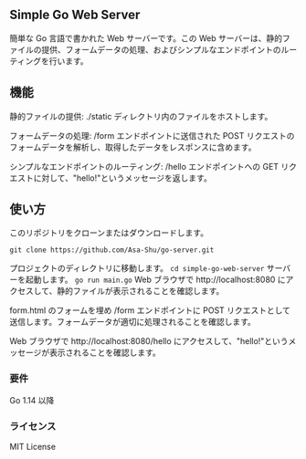 ## Simple Go Web Server

簡単な Go 言語で書かれた Web サーバーです。この Web サーバーは、静的ファイルの提供、フォームデータの処理、およびシンプルなエンドポイントのルーティングを行います。

## 機能

静的ファイルの提供: ./static ディレクトリ内のファイルをホストします。

フォームデータの処理: /form エンドポイントに送信された POST リクエストのフォームデータを解析し、取得したデータをレスポンスに含めます。

シンプルなエンドポイントのルーティング: /hello エンドポイントへの GET リクエストに対して、"hello!"というメッセージを返します。

## 使い方

このリポジトリをクローンまたはダウンロードします。

`git clone https://github.com/Asa-Shu/go-server.git`

プロジェクトのディレクトリに移動します。
`cd simple-go-web-server`
サーバーを起動します。
`go run main.go`
Web ブラウザで http://localhost:8080 にアクセスして、静的ファイルが表示されることを確認します。

form.html のフォームを埋め /form エンドポイントに POST リクエストとして送信します。フォームデータが適切に処理されることを確認します。

Web ブラウザで http://localhost:8080/hello にアクセスして、"hello!"というメッセージが表示されることを確認します。

### 要件
Go 1.14 以降

### ライセンス
MIT License
